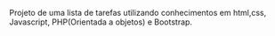 Projeto de uma lista de tarefas utilizando conhecimentos em html,css, Javascript, PHP(Orientada a objetos) e Bootstrap.